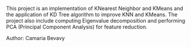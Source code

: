 This project is an implementation of KNearest Neighbor and KMeans and the application of KD Tree algorithm to improve KNN and KMeans. The project also include computing Eigenvalue decomposition and performing PCA (Principal Component Analysis) for feature reduction.

Author: Camaria Bevavy